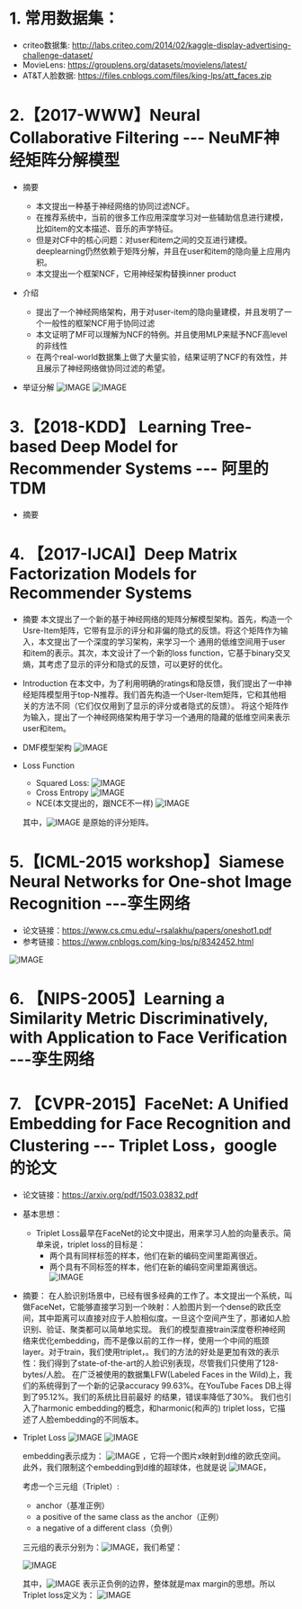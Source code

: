 # 1. 常用数据集：
+ criteo数据集: http://labs.criteo.com/2014/02/kaggle-display-advertising-challenge-dataset/
+ MovieLens: https://grouplens.org/datasets/movielens/latest/
+ AT&T人脸数据:  https://files.cnblogs.com/files/king-lps/att_faces.zip

# 2.【2017-WWW】Neural Collaborative Filtering --- NeuMF神经矩阵分解模型

+ 摘要
    + 本文提出一种基于神经网络的协同过滤NCF。
    + 在推荐系统中，当前的很多工作应用深度学习对一些辅助信息进行建模，比如item的文本描述、音乐的声学特征。
    + 但是对CF中的核心问题：对user和item之间的交互进行建模。deeplearning仍然依赖于矩阵分解，并且在user和item的隐向量上应用内积。
    + 本文提出一个框架NCF，它用神经架构替换inner product

+ 介绍
    + 提出了一个神经网络架构，用于对user-item的隐向量建模，并且发明了一个一般性的框架NCF用于协同过滤
    + 本文证明了MF可以理解为NCF的特例。并且使用MLP来赋予NCF高level的非线性
    + 在两个real-world数据集上做了大量实验，结果证明了NCF的有效性，并且展示了神经网络做协同过滤的希望。
+ 举证分解 
    ![IMAGE](/images/blog/recsys_paper/7B1446EAB408C6D4626E2656E9194DF7.jpg)
    ![IMAGE](/images/blog/recsys_paper/6408FE36F565AD57E77F816142F2477C.jpg)


# 3.【2018-KDD】 Learning Tree-based Deep Model for Recommender Systems --- 阿里的TDM

+ 摘要




# 4. 【2017-IJCAI】Deep Matrix Factorization Models for Recommender Systems

+ 摘要
本文提出了一个新的基于神经网络的矩阵分解模型架构。首先，构造一个Usre-Item矩阵，它带有显示的评分和非偏的隐式的反馈。将这个矩阵作为输入，本文提出了一个深度的学习架构，来学习一个
通用的低维空间用于user和item的表示。其次，本文设计了一个新的loss function，它基于binary交叉熵，其考虑了显示的评分和隐式的反馈，可以更好的优化。

+ Introduction
在本文中，为了利用明确的ratings和隐反馈，我们提出了一中神经矩阵模型用于top-N推荐。我们首先构造一个User-Item矩阵，它和其他相关的方法不同（它们仅仅用到了显示的评分或者隐式的反馈）。
将这个矩阵作为输入，提出了一个神经网络架构用于学习一个通用的隐藏的低维空间来表示user和item。


+ DMF模型架构
![IMAGE](/images/blog/recsys_paper/8C649289255F996C536197CE7956D637.jpg)

+ Loss Function
    + Squared Loss:
        ![IMAGE](/images/blog/recsys_paper/0ECEF10C1F06A4856BE9F6DDE0C282CB.jpg) 
    + Cross Entropy
        ![IMAGE](/images/blog/recsys_paper/1435197F300964FAA0497D792AED95C7.jpg)
    + NCE(本文提出的，跟NCE不一样)
        ![IMAGE](/images/blog/recsys_paper/24DFD94C474A4CEAF261521B8988EF89.jpg)

    其中，![IMAGE](/images/blog/recsys_paper/575BB0280B690F406D068F538CEF42A8.jpg) 是原始的评分矩阵。


# 5.【ICML-2015 workshop】Siamese Neural Networks for One-shot Image Recognition ---孪生网络

+ 论文链接：https://www.cs.cmu.edu/~rsalakhu/papers/oneshot1.pdf
+ 参考链接：https://www.cnblogs.com/king-lps/p/8342452.html

![IMAGE](/images/blog/recsys_paper/D2F4C8269DAE423540F366F4B4DBF745.jpg)




# 6. 【NIPS-2005】Learning a Similarity Metric Discriminatively, with Application to Face Verification ---孪生网络


# 7. 【CVPR-2015】FaceNet: A Unified Embedding for Face Recognition and Clustering --- Triplet Loss，google的论文

+ 论文链接：https://arxiv.org/pdf/1503.03832.pdf
+ 基本思想：
    + Triplet Loss最早在FaceNet的论文中提出，用来学习人脸的向量表示。简单来说，triplet loss的目标是：
        - 两个具有同样标签的样本，他们在新的编码空间里距离很近。
        - 两个具有不同标签的样本，他们在新的编码空间里距离很远。
    ![IMAGE](/images/blog/recsys_paper/49DDB2A0C60DAF9D868ECDE35C532C37.jpg)

+ 摘要：
    在人脸识别场景中，已经有很多经典的工作了。本文提出一个系统，叫做FaceNet，它能够直接学习到一个映射：人脸图片到一个dense的欧氏空间，其中距离可以直接对应于人脸相似度。一旦这个空间产生了，那诸如人脸识别、验证、聚类都可以简单地实现。
    我们的模型直接train深度卷积神经网络来优化embedding，而不是像以前的工作一样，使用一个中间的瓶颈layer。对于train，我们使用triplet，。我们的方法的好处是更加有效的表示性：我们得到了state-of-the-art的人脸识别表现，尽管我们只使用了128-bytes/人脸。
    在广泛被使用的数据集LFW(Labeled Faces in the Wild)上，我们的系统得到了一个新的记录accuracy 99.63%。在YouTube Faces DB上得到了95.12%。我们的系统比目前最好 的结果，错误率降低了30%。
    我们也引入了harmonic embedding的概念，和harmonic(和声的) triplet loss，它描述了人脸embedding的不同版本。


+ Triplet Loss
    ![IMAGE](/images/blog/recsys_paper/6CCB412D38C1E6860FE9AE19809A1E52.jpg)
    ![IMAGE](/images/blog/recsys_paper/7D7126E096AC4610F706154D756F916E.jpg)

    embedding表示成为： ![IMAGE](/images/blog/recsys_paper/6BBAE6C267F80E126B36BCA3B15534CA.jpg) ，它将一个图片x映射到d维的欧氏空间。此外，我们限制这个embedding到d维的超球体，也就是说 ![IMAGE](/images/blog/recsys_paper/F5A30B28FDD62E2FB9D67815F26FBC05.jpg)，
    
    考虑一个三元组（Triplet）:
    + anchor（基准正例）
    + a positive of the same class as the anchor（正例）
    + a negative of a different class（负例）
    
    三元组的表示分别为：![IMAGE](/images/blog/recsys_paper/6C7572933678F49166486DBB457E4BAE.jpg)，我们希望：
    
    ![IMAGE](/images/blog/recsys_paper/CF9172729F2820C491B3F1AE61FE5CBA.jpg)
    
    其中，![IMAGE](/images/blog/recsys_paper/9DF77483D94C9B7306831F3D1E2F0E68.jpg) 表示正负例的边界，整体就是max margin的思想。所以Triplet loss定义为：
    ![IMAGE](/images/blog/recsys_paper/1E9C1E5C94DC742700F154916CC64A0B.jpg)